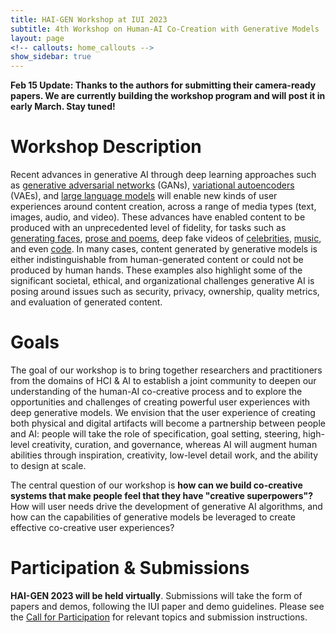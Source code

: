 ```yaml
---
title: HAI-GEN Workshop at IUI 2023
subtitle: 4th Workshop on Human-AI Co-Creation with Generative Models
layout: page
<!-- callouts: home_callouts -->
show_sidebar: true
---
```


<div class="notification is-danger is-light">
    <p>
    <strong>Feb 15 Update: Thanks to the authors for submitting their camera-ready papers. We are currently building the workshop program and will post it in early March. Stay tuned!</strong>
    </p>
</div>

# Workshop Description

Recent advances in generative AI through deep learning approaches such as <a href="https://papers.nips.cc/paper/5423-ge...al-nets.pdf">generative adversarial networks</a> (GANs), <a href="https://arxiv.org/abs/1312.6114">variational autoencoders</a> (VAEs), and <a href="https://arxiv.org/abs/2005.14165">large language models</a> will enable new kinds of user experiences around content creation, across a range of media types (text, images, audio, and video). These advances have enabled content to be produced with an unprecedented level of fidelity, for tasks such as <a href="https://arxiv.org/abs/1812.04948">generating faces</a>, <a href="https://arxiv.org/abs/2005.14165">prose and poems</a>, deep fake videos of <a href="https://www.vice.com/en_us/article/ywyxex/deepfake-of-mark-zuckerberg-facebook-fake-video-policy">celebrities</a>, <a href="https://arxiv.org/abs/2005.00341">music</a>, and even <a href="https://arxiv.org/abs/2107.03374">code</a>. In many cases, content generated by generative models is either indistinguishable from human-generated content or could not be produced by human hands. These examples also highlight some of the significant societal, ethical, and organizational challenges generative AI is posing around issues such as security, privacy, ownership, quality metrics, and evaluation of generated content.

# Goals

The goal of our workshop is to bring together researchers and practitioners from the domains of HCI &amp; AI to establish a joint community to deepen our understanding of the human-AI co-creative process and to explore the opportunities and challenges of creating powerful user experiences with deep generative models. We envision that the user experience of creating both physical and digital artifacts will become a partnership between people and AI: people will take the role of specification, goal setting, steering, high-level creativity, curation, and governance, whereas AI will augment human abilities through inspiration, creativity, low-level detail work, and the ability to design at scale.

The central question of our workshop is <b>how can we build co-creative systems that make people feel that they have "creative superpowers"?</b> How will user needs drive the development of generative AI algorithms, and how can the capabilities of generative models be leveraged to create effective co-creative user experiences?

# Participation & Submissions

<strong>HAI-GEN 2023 will be held virtually</strong>. Submissions will take the form of papers and demos, following the IUI paper and demo guidelines. Please see the [Call for Participation](cfp) for relevant topics and submission instructions.
